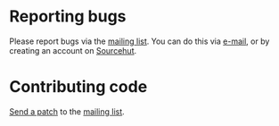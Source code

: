 
# Reporting bugs

Please report bugs via the [mailing list](https://lists.sr.ht/~reykjalin/vscode-kakoune).
You can do this via [e-mail](mailto:~reykjalin/vscode-kakoune@lists.sr.ht), or by creating an account on [Sourcehut](https://sourcehut.org).

# Contributing code

[Send a patch](https://git-send-email.io/) to the [mailing list](https://lists.sr.ht/~reykjalin/vscode-kakoune).
